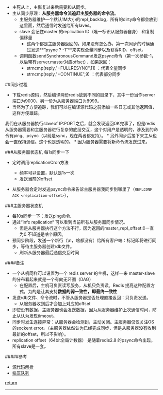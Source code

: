 * 主死从上，主恢复过来后需要和从同步。
* 主从同步原理：**从服务器命令流追赶主服务器的命令流**。
    * 主服务器维护一个默认1M大小的repl_backlog，所有的dirty命令都会放到这里面，然后通信时发送给所有laves。
    * slave 会记住master  的replication ID（唯一标识从服务器自身） 和复制偏移量
        * 这两个都是主服务器返回的。如果没有怎么办，第一次同步的时候通过发送**“psync ? -1”**来实现全量同步以及获得RID、offset。
    * 调用函数sendSynchronousCommand发送psync命令（第一次参数-1，以后带有server.master对应offset），如果返回：
        * strncmp(reply,"+FULLRESYNC",11) ：代表全量同步
        * strncmp(reply,"+CONTINUE",9) ：代表部分同步
    
##同步过程
* 下载redis源码，然后编译两份redis放到不同的目录下，其中一份当作server端口为9000，另一份为从服务器端口为8999。
* 当然为了方便追踪，我们可以在编译源代码之前添加一些日志或其他返回值，这样方便跟踪。

我们在从服务器执行slaveof IP:PORT之后，就会发现返回OK完事了，但是redis从服务器需要和主服务器进行复杂的底层交互，这个对用户是透明的，涉及到的命令有ping、psync（以前是sync，现在两者都支持）。
    * 另外同步后接下来主从也会一直保持通信。这个也是透明的。
        * 因为服务器需要将新命令流发送过来。
    
###从服务器状态机
每1s同步一下
* 定时调用replicationCron方法
    * 频率可以设置，默认是1s一次
    * 发送当前的offset
    
    
* 从服务器会定时发送psync命令来告诉主服务器我同步到哪里了（```REPLCONF ACK <replication-offset>```），
    
    
    
    
###主服务器状态机
* 每10s同步一下：发送ping命令.
* 通过“info replication“ 可以看到当前所有从服务器同步情况。
    * 但是从服务器执行这个方法不行，因为返回的master_repl_offset:0一直为0.不知道是啥个原因。
* 预同步阶段，发送一个新行（\n，啥都没有）给所有客户端：标记即将进行同步，等待主服务器创建rdb文件。
    * 刷新从服务器最后通信交互时间


####备注
* 一个从机同样可以设置为一个 redis server 的主机，这样一来 master-slave 的分布看起来就是一个有向无环图（DAG）
    * 在配置后，主机可负责读写服务，从机只负责读。Redis 提高这种配置方式，为的是让其支持**数据的弱一致性，即最终一致性**
* 发送rdb文件、命令流时，不管从服务器是否处理直接返回：只负责发送。
    * 从服务器收到后才会加上对应的offset
* 即使没有数据，主服务器也会发送数据，因为从服务器维护上次通信时间，防止从认为发现timeout。
* 同步时发生连接异常：从服务器会检测到，主动关闭。主服务器仅仅关注OS的sockent error。（主服务器依然认为已经完成同步，但是从服务器没有收到最新的offset，所以不影响）。
* replication offset（64bit全局计数器） 是随着redis2.8 的psync命令出现。所有slave是一套。


#####参考
* [源代码解析](http://blog.51cto.com/sofar/1413024)
* [挤压队列](https://blog.csdn.net/gqtcgq/article/details/51287116)

[return](README.md)
****
